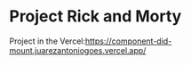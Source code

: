 # Project Rick and Morty

<p>Project in the Vercel:<a href="https://component-did-mount.juarezantoniogoes.vercel.app/" >https://component-did-mount.juarezantoniogoes.vercel.app/</a></p>
